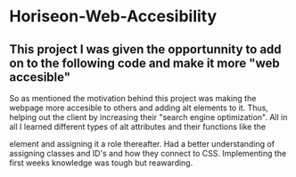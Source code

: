 # Horiseon-Web-Accesibility

## This project I was given the opportunnity to add on to the following code and make it more "web accesible"

So as mentioned the motivation behind this project was making the webpage more accesible to others and adding alt elements to it. Thus, helping out the client by increasing their "search engine optimization". All in all I learned different types of alt attributes and their functions like the <nav> element and assigning it a role thereafter. Had a better understanding of assigning classes and ID's and how they connect to CSS. Implementing the first weeks knowledge was tough but reawarding. 